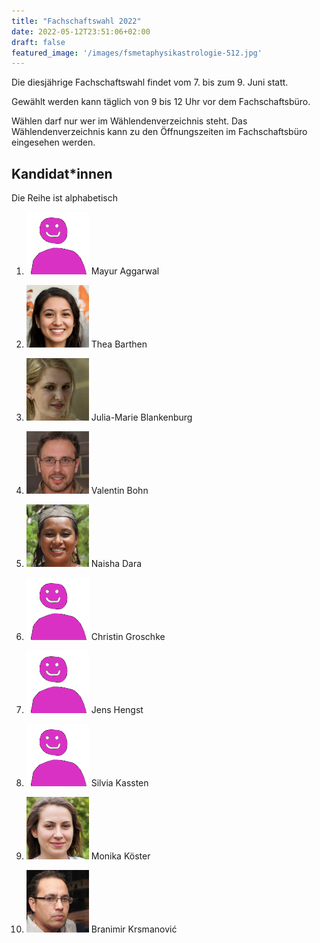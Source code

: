 ```yaml
---
title: "Fachschaftswahl 2022"
date: 2022-05-12T23:51:06+02:00
draft: false
featured_image: '/images/fsmetaphysikastrologie-512.jpg'
---
```


Die diesjährige Fachschaftswahl findet vom 7. bis zum 9. Juni statt.

Gewählt werden kann täglich von 9 bis 12 Uhr vor dem Fachschaftsbüro.

Wählen darf nur wer im Wählendenverzeichnis steht. Das Wählendenverzeichnis kann zu den Öffnungszeiten im Fachschaftsbüro eingesehen werden.

## Kandidat*innen

Die Reihe ist alphabetisch

1. ![bild](/images/wahl-2022/0.png)
Mayur Aggarwal

2. ![bild](/images/wahl-2022/5.png)
Thea Barthen

3. ![bild](/images/wahl-2022/2.png)
Julia-Marie Blankenburg

4. ![bild](/images/wahl-2022/4.png)
Valentin Bohn

5. ![bild](/images/wahl-2022/3.png)
Naisha Dara

6. ![bild](/images/wahl-2022/0.png)
Christin Groschke

7. ![bild](/images/wahl-2022/0.png)
Jens Hengst

8. ![bild](/images/wahl-2022/0.png)
Silvia Kassten

9. ![bild](/images/wahl-2022/6.png)
Monika Köster

10. ![bild](/images/wahl-2022/1.png)
Branimir Krsmanović
